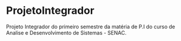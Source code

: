 # ProjetoIntegrador
Projeto Integrador do primeiro semestre da matéria de P.I do curso de Analise e Desenvolvimento de Sistemas - SENAC.

